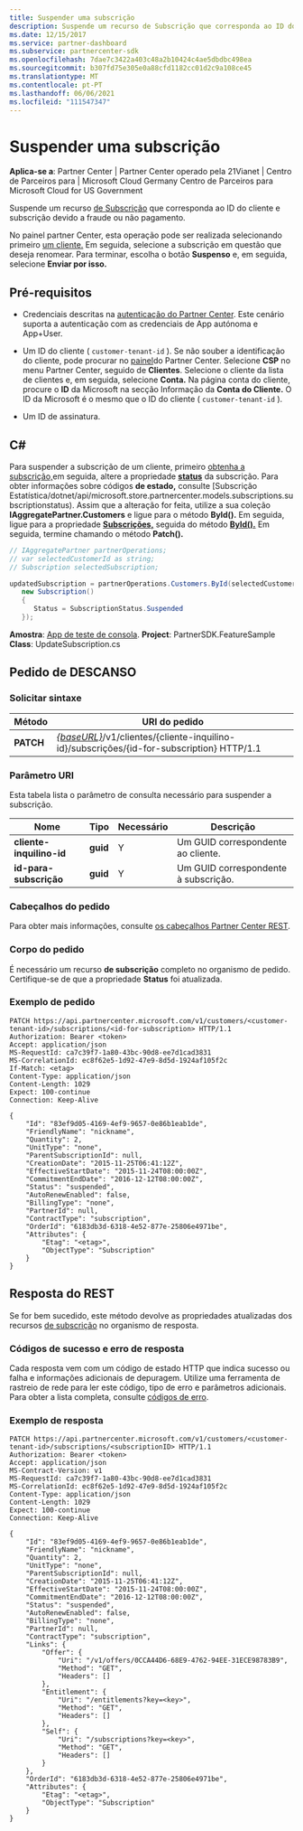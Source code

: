 ```yaml
---
title: Suspender uma subscrição
description: Suspende um recurso de Subscrição que corresponda ao ID do cliente e subscrição devido a fraude ou não pagamento. No painel partner Center, esta operação pode ser realizada selecionando primeiro um cliente.
ms.date: 12/15/2017
ms.service: partner-dashboard
ms.subservice: partnercenter-sdk
ms.openlocfilehash: 7dae7c3422a403c48a2b10424c4ae5dbdbc498ea
ms.sourcegitcommit: b307fd75e305e0a88cfd1182cc01d2c9a108ce45
ms.translationtype: MT
ms.contentlocale: pt-PT
ms.lasthandoff: 06/06/2021
ms.locfileid: "111547347"
---
```

# <a name="suspend-a-subscription"></a>Suspender uma subscrição

**Aplica-se a**: Partner Center | Partner Center operado pela 21Vianet | Centro de Parceiros para | Microsoft Cloud Germany Centro de Parceiros para Microsoft Cloud for US Government

Suspende um recurso [de Subscrição](subscription-resources.md) que corresponda ao ID do cliente e subscrição devido a fraude ou não pagamento.

No painel partner Center, esta operação pode ser realizada selecionando primeiro [um cliente.](get-a-customer-by-name.md) Em seguida, selecione a subscrição em questão que deseja renomear. Para terminar, escolha o botão **Suspenso** e, em seguida, selecione **Enviar por isso.**

## <a name="prerequisites"></a>Pré-requisitos

- Credenciais descritas na [autenticação do Partner Center](partner-center-authentication.md). Este cenário suporta a autenticação com as credenciais de App autónoma e App+User.

- Um ID do cliente ( `customer-tenant-id` ). Se não souber a identificação do cliente, pode procurar no [painel](https://partner.microsoft.com/dashboard)do Partner Center. Selecione **CSP** no menu Partner Center, seguido de **Clientes**. Selecione o cliente da lista de clientes e, em seguida, selecione **Conta.** Na página conta do cliente, procure o **ID** da Microsoft na secção Informação da **Conta do Cliente.** O ID da Microsoft é o mesmo que o ID do cliente ( `customer-tenant-id` ).

- Um ID de assinatura.

## <a name="c"></a>C\#

Para suspender a subscrição de um cliente, primeiro [obtenha a subscrição,](get-a-subscription-by-id.md)em seguida, altere a propriedade [**status**](/dotnet/api/microsoft.store.partnercenter.models.subscriptions.subscription.status) da subscrição. Para obter informações sobre códigos **de estado,** consulte [Subscrição Estatística/dotnet/api/microsoft.store.partnercenter.models.subscriptions.subscriptionstatus). Assim que a alteração for feita, utilize a sua coleção **IAggregatePartner.Customers** e ligue para o método **ById().** Em seguida, ligue para a propriedade [**Subscrições,**](/dotnet/api/microsoft.store.partnercenter.customers.icustomer.subscriptions) seguida do método [**ById().**](/dotnet/api/microsoft.store.partnercenter.subscriptions.isubscriptioncollection.byid) Em seguida, termine chamando o método **Patch().**

``` csharp
// IAggregatePartner partnerOperations;
// var selectedCustomerId as string;
// Subscription selectedSubscription;

updatedSubscription = partnerOperations.Customers.ById(selectedCustomerId).Subscriptions.ById(selectedSubscription.Id).Patch(
   new Subscription()
   {
      Status = SubscriptionStatus.Suspended
   });
```

**Amostra**: [App de teste de consola](console-test-app.md). **Project**: PartnerSDK.FeatureSample **Class**: UpdateSubscription.cs

## <a name="rest-request"></a>Pedido de DESCANSO

### <a name="request-syntax"></a>Solicitar sintaxe

| Método    | URI do pedido                                                                                                                |
|-----------|----------------------------------------------------------------------------------------------------------------------------|
| **PATCH** | [*{baseURL}*](partner-center-rest-urls.md)/v1/clientes/{cliente-inquilino-id}/subscrições/{id-for-subscription} HTTP/1.1 |

### <a name="uri-parameter"></a>Parâmetro URI

Esta tabela lista o parâmetro de consulta necessário para suspender a subscrição.

| Nome                    | Tipo     | Necessário | Descrição                               |
|-------------------------|----------|----------|-------------------------------------------|
| **cliente-inquilino-id**  | **guid** | Y        | Um GUID correspondente ao cliente.     |
| **id-para-subscrição** | **guid** | Y        | Um GUID correspondente à subscrição. |

### <a name="request-headers"></a>Cabeçalhos do pedido

Para obter mais informações, consulte [os cabeçalhos Partner Center REST](headers.md).

### <a name="request-body"></a>Corpo do pedido

É necessário um recurso **de subscrição** completo no organismo de pedido. Certifique-se de que a propriedade **Status** foi atualizada.

### <a name="request-example"></a>Exemplo de pedido

```http
PATCH https://api.partnercenter.microsoft.com/v1/customers/<customer-tenant-id>/subscriptions/<id-for-subscription> HTTP/1.1
Authorization: Bearer <token>
Accept: application/json
MS-RequestId: ca7c39f7-1a80-43bc-90d8-ee7d1cad3831
MS-CorrelationId: ec8f62e5-1d92-47e9-8d5d-1924af105f2c
If-Match: <etag>
Content-Type: application/json
Content-Length: 1029
Expect: 100-continue
Connection: Keep-Alive

{
    "Id": "83ef9d05-4169-4ef9-9657-0e86b1eab1de",
    "FriendlyName": "nickname",
    "Quantity": 2,
    "UnitType": "none",
    "ParentSubscriptionId": null,
    "CreationDate": "2015-11-25T06:41:12Z",
    "EffectiveStartDate": "2015-11-24T08:00:00Z",
    "CommitmentEndDate": "2016-12-12T08:00:00Z",
    "Status": "suspended",
    "AutoRenewEnabled": false,
    "BillingType": "none",
    "PartnerId": null,
    "ContractType": "subscription",
    "OrderId": "6183db3d-6318-4e52-877e-25806e4971be",
    "Attributes": {
        "Etag": "<etag>",
        "ObjectType": "Subscription"
    }
}
```

## <a name="rest-response"></a>Resposta do REST

Se for bem sucedido, este método devolve as propriedades atualizadas dos recursos [de subscrição](subscription-resources.md) no organismo de resposta.

### <a name="response-success-and-error-codes"></a>Códigos de sucesso e erro de resposta

Cada resposta vem com um código de estado HTTP que indica sucesso ou falha e informações adicionais de depuragem. Utilize uma ferramenta de rastreio de rede para ler este código, tipo de erro e parâmetros adicionais. Para obter a lista completa, consulte [códigos de erro](error-codes.md).

### <a name="response-example"></a>Exemplo de resposta

```http
PATCH https://api.partnercenter.microsoft.com/v1/customers/<customer-tenant-id>/subscriptions/<subscriptionID> HTTP/1.1
Authorization: Bearer <token>
Accept: application/json
MS-Contract-Version: v1
MS-RequestId: ca7c39f7-1a80-43bc-90d8-ee7d1cad3831
MS-CorrelationId: ec8f62e5-1d92-47e9-8d5d-1924af105f2c
Content-Type: application/json
Content-Length: 1029
Expect: 100-continue
Connection: Keep-Alive

{
    "Id": "83ef9d05-4169-4ef9-9657-0e86b1eab1de",
    "FriendlyName": "nickname",
    "Quantity": 2,
    "UnitType": "none",
    "ParentSubscriptionId": null,
    "CreationDate": "2015-11-25T06:41:12Z",
    "EffectiveStartDate": "2015-11-24T08:00:00Z",
    "CommitmentEndDate": "2016-12-12T08:00:00Z",
    "Status": "suspended",
    "AutoRenewEnabled": false,
    "BillingType": "none",
    "PartnerId": null,
    "ContractType": "subscription",
    "Links": {
        "Offer": {
            "Uri": "/v1/offers/0CCA44D6-68E9-4762-94EE-31ECE98783B9",
            "Method": "GET",
            "Headers": []
        },
        "Entitlement": {
            "Uri": "/entitlements?key=<key>",
            "Method": "GET",
            "Headers": []
        },
        "Self": {
            "Uri": "/subscriptions?key=<key>",
            "Method": "GET",
            "Headers": []
        }
    },
    "OrderId": "6183db3d-6318-4e52-877e-25806e4971be",
    "Attributes": {
        "Etag": "<etag>",
        "ObjectType": "Subscription"
    }
}
```
